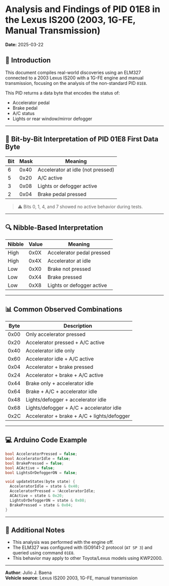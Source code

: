 # Analysis and Findings of PID 01E8 in the Lexus IS200 (2003, 1G-FE, Manual Transmission)

**Date:** 2025-03-22

## 📘 Introduction

This document compiles real-world discoveries using an ELM327 connected to a 2003 Lexus IS200 with a 1G-FE engine and manual transmission, focusing on the analysis of the non-standard PID `01E8`.

This PID returns a data byte that encodes the status of:

- Accelerator pedal
- Brake pedal
- A/C status
- Lights or rear window/mirror defogger

---

## 🧠 Bit-by-Bit Interpretation of PID 01E8 First Data Byte

| Bit | Mask   | Meaning                                       |
|-----|--------|-----------------------------------------------|
| 6   | 0x40   | Accelerator at idle (not pressed)             |
| 5   | 0x20   | A/C active                                    |
| 3   | 0x08   | Lights or defogger active                     |
| 2   | 0x04   | Brake pedal pressed                           |

> ⚠️ Bits 0, 1, 4, and 7 showed no active behavior during tests.

---

## 🔍 Nibble-Based Interpretation

| Nibble | Value | Meaning                                |
|--------|--------|----------------------------------------|
| High   | 0x0X   | Accelerator pedal pressed              |
| High   | 0x4X   | Accelerator at idle                    |
| Low    | 0xX0   | Brake not pressed                      |
| Low    | 0xX4   | Brake pressed                          |
| Low    | 0xX8   | Lights or defogger active              |

---

## 📊 Common Observed Combinations

| Byte  | Description                                           |
|--------|-------------------------------------------------------|
| 0x00   | Only accelerator pressed                              |
| 0x20   | Accelerator pressed + A/C active                      |
| 0x40   | Accelerator idle only                                 |
| 0x60   | Accelerator idle + A/C active                         |
| 0x04   | Accelerator + brake pressed                           |
| 0x24   | Accelerator + brake + A/C active                      |
| 0x44   | Brake only + accelerator idle                         |
| 0x64   | Brake + A/C + accelerator idle                        |
| 0x48   | Lights/defogger + accelerator idle                    |
| 0x68   | Lights/defogger + A/C + accelerator idle              |
| 0x2C   | Accelerator + brake + A/C + lights/defogger           |

---

## 💻 Arduino Code Example

```cpp
bool AcceleratorPressed = false;
bool AcceleratorIdle = false;
bool BrakePressed = false;
bool ACActive = false;
bool LightsOrDefoggerON = false;

void updateStates(byte state) {
  AcceleratorIdle = state & 0x40;
  AcceleratorPressed = !AcceleratorIdle;
  ACActive = state & 0x20;
  LightsOrDefoggerON = state & 0x08;
  BrakePressed = state & 0x04;
}
```

---

## 📌 Additional Notes

- This analysis was performed with the engine off.
- The ELM327 was configured with ISO9141-2 protocol (`AT SP 3`) and queried using command `01E8`.
- This behavior may apply to other Toyota/Lexus models using KWP2000.

---

**Author**: Julio J. Baena  
**Vehicle source**: Lexus IS200 2003, 1G-FE, manual transmission
